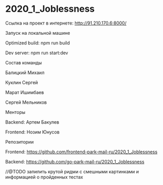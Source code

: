 # 2020_1_Joblessness

Ссылка на проект в интернете: http://91.210.170.6:8000/

Запуск на локальной машине

Optimized build: npm run build

Dev server: npm run start:dev

Состав команды

Балицкий Михаил

Куклин Сергей

Марат Ишимбаев

Сергей Мельников

Менторы

Backend: Артем Бакулев

Frontend: Нозим Юнусов

Репозитории

Frontend: https://github.com/frontend-park-mail-ru/2020_1_Joblessness

Backend:  https://github.com/go-park-mail-ru/2020_1_Joblessness

//@TODO запилить крутой ридми с смешными картинками
и информацией о пройденных тестах
